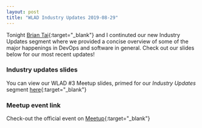 ```yaml
---
layout: post
title: "WLAD Industry Updates 2019-08-29"
---
```


Tonight [Brian Tai](https://www.linkedin.com/in/briantai35/){:target="_blank"} and I continuted our new Industry Updates segment where we provided a concise overview of some of the major happenings in DevOps and software in general. Check out our slides below for our most recent updates!

### Industry updates slides

You can view our WLAD #3 Meetup slides, primed for our *Industry Updates* segment [here](https://slides.com/coreygale/wlad-3#/4){:target="_blank"}

### Meetup event link

Check-out the official event on [Meetup](https://www.meetup.com/West-LA-DevOps/events/263783229/){:target="_blank"}
